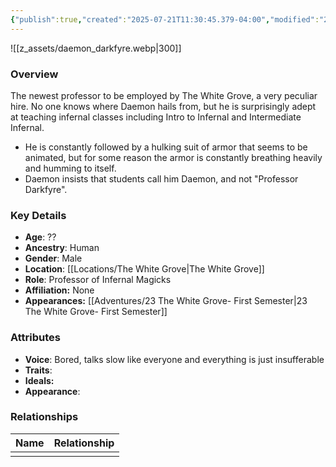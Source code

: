 ```yaml
---
{"publish":true,"created":"2025-07-21T11:30:45.379-04:00","modified":"2025-07-27T18:15:37.694-04:00","published":"2025-07-27T18:15:37.694-04:00","cssclasses":"","Age":"??","Ancestry":"Human","Gender":"Male","Location":["[[The White Grove]]"],"Role":["Professor of Infernal Magicks"],"Affiliation":["None"],"Appearances":["[[23 The White Grove- First Semester]]"]}
---
```



![[z_assets/daemon_darkfyre.webp|300]]

### Overview
The newest professor to be employed by The White Grove, a very peculiar hire. No one knows where Daemon hails from, but he is surprisingly adept at teaching infernal classes including Intro to Infernal and Intermediate Infernal.

- He is constantly followed by a hulking suit of armor that seems to be animated, but for some reason the armor is constantly breathing heavily and humming to itself.
- Daemon insists that students call him Daemon, and not "Professor Darkfyre".

### Key Details
- **Age**: ??
- **Ancestry**: Human
- **Gender**: Male
- **Location**: [[Locations/The White Grove\|The White Grove]]
- **Role**: Professor of Infernal Magicks
- **Affiliation:** None
- **Appearances:** [[Adventures/23 The White Grove- First Semester\|23 The White Grove- First Semester]]

### Attributes
- **Voice**: Bored, talks slow like everyone and everything is just insufferable
- **Traits**: 
- **Ideals:** 
- **Appearance**:

### Relationships

| Name | Relationship |
| ---- | ------------ |
|      |              |

